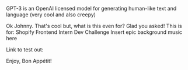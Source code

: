 GPT-3 is an OpenAI licensed model for generating human-like text and language (very cool and also creepy)

Ok Johnny. That's cool but, what is this even for? Glad you asked! This is for: Shopify Frontend Intern Dev Challenge Insert epic background music here

Link to test out:

Enjoy, Bon Appétit!
